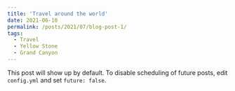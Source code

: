 ```yaml
---
title: 'Travel around the world'
date: 2021-06-10
permalink: /posts/2021/07/blog-post-1/
tags:
  - Travel
  - Yellow Stone
  - Grand Canyon
---
```


This post will show up by default. To disable scheduling of future posts, edit `config.yml` and set `future: false`. 
